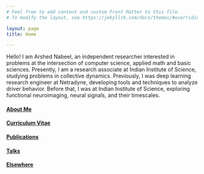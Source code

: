 ```yaml
---
# Feel free to add content and custom Front Matter to this file.
# To modify the layout, see https://jekyllrb.com/docs/themes/#overriding-theme-defaults

layout: page
title: Home

---
```


Hello! I am Arshed Nabeel, an independent researcher interested in problems at the intersection of computer science, applied math and basic sciences. Presently, I am a research associate at Indian Institute of Science, studying problems in collective dynamics. Previously, I was deep learning research engineer at Netradyne, developing tools and techniques to analyze driver behavior. Before that, I was at Indian Institute of Science, exploring functional neuroimaging, neural signals, and their timescales. 

#### [About Me](about)
#### [Curriculum Vitae](cv)
#### [Publications](publications)
#### [Talks](talks)
#### [Elsewhere](elsewhere)
